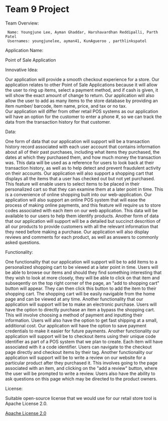 # Team 9 Project 
 Team Overview: 

     Name: Youngjune Lee, Ayman Ghaddar, Harshavardhan Reddipalli, Parth Patel
     Usernames: youngjunelee, ayman41, KunAgueroo , parthlinkspatel

 Application Name: 
 
 Point of Sale Application

 Innovative Idea: 

 Our application will provide a smooth checkout experience for a store.
 Our application relates to other Point of Sale Applications because it will allow the user to ring up items, select a payment method, and if cash is given, it will show the exact amount of change to return. Our application will also allow the user to add as many items to the store database by providing an item number/ barcode, item name, price, and tax or no tax.  
 Our application will differ from other retail POS systems as our application will have an option for the customer to enter a phone #, so we can track the data from the transaction history for that customer.

 Data: 

 One form of data that our application will support will be a transaction history record associated with each user account that contains information about all of their past purchases, including what items they purchased, the dates at which they purchased them, and how much money the transaction was. This data will be used as a reference for users to look back at their transaction history, as well as to help detect and prevent fraudulent activity on their accounts. Our application will also support a shopping cart that displays all the items that a user has checked out but not yet purchased. This feature will enable users to select items to be placed in their personalized cart so that they can examine them at a later point in time. This is a convenience of online shopping built into our web-application. Our application will also support an online POS system that will ease the process of making online payments, and this feature will require us to store codes associated with each item on our web application. This data will be available to our users to help them identify products. Another form of data that our application will support will be a detailed but succinct descrition of all our products to provide customers with all the relevant information that they need before making a purchase. Our application will also display reviews and comments for each product, as well as answers to commonly asked questions.

 Functionality: 

 One functionality that our application will support will be to add items to a personalized shopping cart to be viewed at a later point in time. Users will be able to browse our items and should they find something interesting that they wish to look at more closely, they will be able to click on that item and subseqently on the top right corner of the page, an "add to shopping cart" button will appear. They can then click this button to add the item to their shopping cart. The shopping cart will be easily navigable from the home page and can be viewed at any time. Another functionality that our application will support will be to make an electronic purchase. Users will have the option to directly purchase an item a bypass the shopping cart. This will involve choosing a method of payment and inputting their information. Users will also have the option to get fast shipping at a small, additional cost. Our application will have the option to save payment credentials to make it easier for future payments. Another functionality our application will support will be to checkout items using their unique code identifier as part of a POS system that we plan to create. Each item will have associated with it a code identifier. Users can navigate to the checkout page directly and checkout items by their tag. Another functionality our application will support will be to write a review on our website for a particular product after they purchased it. This involves going to the page associated with an item, and clicking on the "add a review" button, where the user will be prompted to write a review. Users also have the ability to ask questions on this page which may be directed to the product owners. 

 License: 

 Suitable open-source license that we would use for our retail store tool is Apache License 2.0.

[Apache License 2.0](https://opensource.org/license/apache-2-0/)
